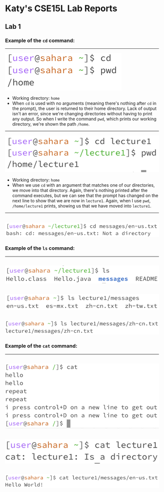 # Katy's CSE15L Lab Reports
## Lab 1
### Example of the `cd` command: 
---
![cd command with NO arguments](cdnoArg.jpg)
- Working directory: `home`
- When `cd` is used with no arguments (meaning there's nothing after `cd` in the prompt), the user is returned to their home directory. Lack of output isn't an error, since we're changing directories without having to print any output. So when I write the command `pwd`, which prints our working directory, we're shown the path `/home`.

---

![cd command with DIR argument](cdDirArg.jpg)
- Working directory: `home`
- When we use `cd` with an argument that matches one of our directories, we move into that directory. Again, there's nothing printed after the command executes, but we can see that the prompt has changed on the next line to show that we are now in `lecture1`. Again, when I use `pwd`, `/home/lecture1` prints, showing us that we have moved into `lecture1`.
  
---

![cd command with FILE argument](cdFileArg.jpg)
---
### Example of the `ls` command:
---
![ls command with NO arguments](lsNoArg.jpg)
---
![ls command with DIR argument](lsDirArg.jpg)
---
![ls command with FILE argument](lsFileArg.jpg)
---
### Example of the `cat` command:
---
![cat command with NO arguments](catNoArg.jpg)
---
![cat command with DIR argument](catDirArg.jpg)
---
![cat command with FILE argument](catFileArg.jpg)
---




